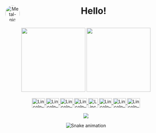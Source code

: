 <div align="center">
  <a href="https://github.com/lincolnfigueredo" target="_blank"><img align="left" alt="Metal-pic" height="50" width="45" style="border-radius:50px;" src="https://pa1.narvii.com/6724/9e879eead027a4c3467d5eb50fa1ece709d6de58_hq.gif" target="_blank"></a>
  <h1>Hello!</h1>
</div>

<br>

<div align="center">
  <img height="200em" src="https://github-readme-stats.vercel.app/api?username=lincolnfigueredo&show_icons=true&theme=radical&include_all_commits=true&count_private=true"/>
  <img height="200em" src="https://github-readme-stats.vercel.app/api/top-langs/?username=lincolnfigueredo&layout=compact&langs_count=7&theme=radical"/>
</div>

<br>

<div align="center">
  <a href="https://github.com/lincolnfigueredo" target="_blank">
    <img align="center" alt="Lincoln-C" height="30" width="40" src="https://raw.githubusercontent.com/jmnote/z-icons/master/svg/c.svg">
    <img align="center" alt="Lincoln-CPP" height="30" width="40" src="https://raw.githubusercontent.com/jmnote/z-icons/master/svg/cpp.svg">
    <img align="center" alt="Lincoln-Java" height="30" width="40" src="https://raw.githubusercontent.com/jmnote/z-icons/master/svg/java.svg">
    <img align="center" alt="Lincoln-JavaScript" height="30" width="40" src="https://raw.githubusercontent.com/jmnote/z-icons/master/svg/javascript.svg">
    <img align="center" alt="Lincoln-Python" height="30" width="30" src="https://raw.githubusercontent.com/jmnote/z-icons/master/svg/python.svg">
    <img align="center" alt="Lincoln-Bash" height="30" width="40" src="https://raw.githubusercontent.com/jmnote/z-icons/master/svg/bash.svg">
    <img align="center" alt="Lincoln-Git" height="30" width="40" src="https://raw.githubusercontent.com/jmnote/z-icons/master/svg/git.svg">
    <img align="center" alt="Lincoln-GitHub" height="30" width="40" src="https://raw.githubusercontent.com/jmnote/z-icons/master/svg/github.svg">
  </a>
</div>

<br>

<div align="center">
  <a href="https://www.linkedin.com/in/lincolnfigueredo1" target="_blank"><img src="https://img.shields.io/badge/-LinkedIn-%230077B5?style=for-the-badge&logo=linkedin&logoColor=white" target="_blank"></a>

<br>

  ![Snake animation](https://github.com/lincolnfigueredo/lincolnfigueredo/blob/output/github-contribution-grid-snake.svg)
</div>
